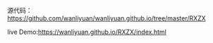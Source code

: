 

源代码：https://github.com/wanliyuan/wanliyuan.github.io/tree/master/RXZX

live Demo:https://wanliyuan.github.io/RXZX/index.html
